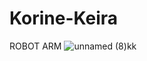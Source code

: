 # Korine-Keira
 ROBOT ARM
![unnamed (8)kk](https://github.com/nwashin59/Korine-Keira/assets/75768362/cb4a9108-c4b7-4103-ae4d-7fde4741e4d8)
